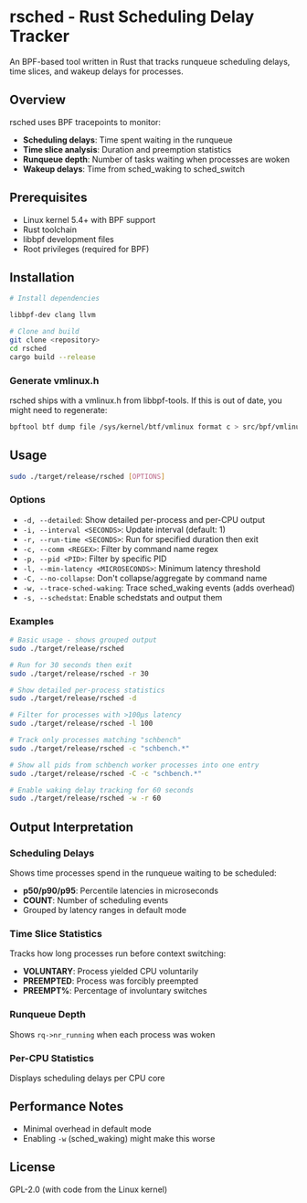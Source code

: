 # rsched - Rust Scheduling Delay Tracker

An BPF-based tool written in Rust that tracks runqueue scheduling delays,
time slices, and wakeup delays for processes.

## Overview

rsched uses BPF tracepoints to monitor:
- **Scheduling delays**: Time spent waiting in the runqueue
- **Time slice analysis**: Duration and preemption statistics
- **Runqueue depth**: Number of tasks waiting when processes are woken
- **Wakeup delays**: Time from sched_waking to sched_switch

## Prerequisites

- Linux kernel 5.4+ with BPF support
- Rust toolchain
- libbpf development files
- Root privileges (required for BPF)

## Installation

```bash
# Install dependencies

libbpf-dev clang llvm

# Clone and build
git clone <repository>
cd rsched
cargo build --release
```

### Generate vmlinux.h

rsched ships with a vmlinux.h from libbpf-tools.  If this is out of date, you
might need to regenerate:

```bash
bpftool btf dump file /sys/kernel/btf/vmlinux format c > src/bpf/vmlinux.h
```

## Usage

```bash
sudo ./target/release/rsched [OPTIONS]
```

### Options

- `-d, --detailed`: Show detailed per-process and per-CPU output
- `-i, --interval <SECONDS>`: Update interval (default: 1)
- `-r, --run-time <SECONDS>`: Run for specified duration then exit
- `-c, --comm <REGEX>`: Filter by command name regex
- `-p, --pid <PID>`: Filter by specific PID
- `-l, --min-latency <MICROSECONDS>`: Minimum latency threshold
- `-C, --no-collapse`: Don't collapse/aggregate by command name
- `-w, --trace-sched-waking`: Trace sched_waking events (adds overhead)
- `-s, --schedstat`: Enable schedstats and output them

### Examples

```bash
# Basic usage - shows grouped output
sudo ./target/release/rsched

# Run for 30 seconds then exit
sudo ./target/release/rsched -r 30

# Show detailed per-process statistics
sudo ./target/release/rsched -d

# Filter for processes with >100μs latency
sudo ./target/release/rsched -l 100

# Track only processes matching "schbench"
sudo ./target/release/rsched -c "schbench.*"

# Show all pids from schbench worker processes into one entry
sudo ./target/release/rsched -C -c "schbench.*"

# Enable waking delay tracking for 60 seconds
sudo ./target/release/rsched -w -r 60
```

## Output Interpretation

### Scheduling Delays
Shows time processes spend in the runqueue waiting to be scheduled:
- **p50/p90/p95**: Percentile latencies in microseconds
- **COUNT**: Number of scheduling events
- Grouped by latency ranges in default mode

### Time Slice Statistics
Tracks how long processes run before context switching:
- **VOLUNTARY**: Process yielded CPU voluntarily
- **PREEMPTED**: Process was forcibly preempted
- **PREEMPT%**: Percentage of involuntary switches

### Runqueue Depth
Shows `rq->nr_running` when each process was woken

### Per-CPU Statistics
Displays scheduling delays per CPU core

## Performance Notes

- Minimal overhead in default mode
- Enabling `-w` (sched_waking) might make this worse

## License
GPL-2.0 (with code from the Linux kernel)
